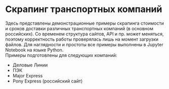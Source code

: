 # Скрапинг транспортных компаний
Здесь представлены демонстрационные примеры скрапинга стоимости и сроков доставки различных транспортных компаний (в основном российских). Со временем структура сайтов, API и пр. может меняться, поэтому корректность работы проверялась лишь на момент загрузки файлов. Для наглядности и простоты все примеры выполнены в Jupyter Notebook на языке Python.  
Примеры подготовлены для следующих компаний:  
* Деловые Линии  
* ПЭК  
* Major Express  
* Pony Express (российский сайт)  
